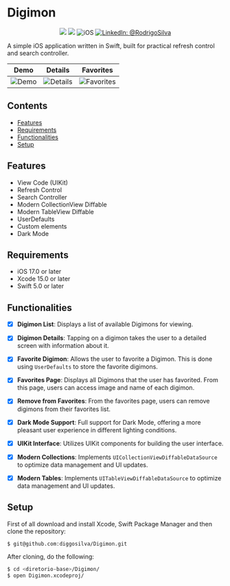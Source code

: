 # Digimon

<p align="center">
    <img src="https://img.shields.io/badge/Swift-5.9.1-orange.svg" />
    <img src="https://img.shields.io/badge/Xcode-15.2.X-orange.svg" />
    <img src="https://img.shields.io/badge/platforms-iOS-brightgreen.svg?style=flat" alt="iOS" />
    <a href="https://www.linkedin.com/in/rodrigo-silva-6a53ba300/" target="_blank">
        <img src="https://img.shields.io/badge/LinkedIn-@RodrigoSilva-blue.svg?style=flat" alt="LinkedIn: @RodrigoSilva" />
    </a>
</p>

A simple iOS application written in Swift, built for practical refresh control and search controller.


| Demo | Details | Favorites |
| --- | --- | --- |
| ![Demo](https://github.com/user-attachments/assets/4c344a17-0752-464c-a1bd-0b98b462bbef) | ![Details](https://github.com/user-attachments/assets/7776f7df-cdd9-420f-9ad6-2807fb41145f) | ![Favorites](https://github.com/user-attachments/assets/8c41bbd4-1b0c-4e98-adf2-7ba9fcf3a792) |


## Contents

- [Features](#features)
- [Requirements](#requirements)
- [Functionalities](#functionalities)
- [Setup](#setup)

## Features

- View Code (UIKit)
- Refresh Control
- Search Controller
- Modern CollectionView Diffable
- Modern TableView Diffable
- UserDefaults
- Custom elements
- Dark Mode

## Requirements

- iOS 17.0 or later
- Xcode 15.0 or later
- Swift 5.0 or later

## Functionalities

- [x] **Digimon List**: Displays a list of available Digimons for viewing.
- [x] **Digimon Details**: Tapping on a digimon takes the user to a detailed screen with information about it.
- [x] **Favorite Digimon**: Allows the user to favorite a Digimon. This is done using `UserDefaults` to store the favorite digimons.
- [x] **Favorites Page**: Displays all Digimons that the user has favorited. From this page, users can access image and name of each digimon.
- [x] **Remove from Favorites**: From the favorites page, users can remove digimons from their favorites list.
- [x] **Dark Mode Support**: Full support for Dark Mode, offering a more pleasant user experience in different lighting conditions.
- [x] **UIKit Interface**: Utilizes UIKit components for building the user interface.
- [x] **Modern Collections**: Implements `UICollectionViewDiffableDataSource` to optimize data management and UI updates.
- [x] **Modern Tables**: Implements `UITableViewDiffableDataSource` to optimize data management and UI updates.


## Setup

First of all download and install Xcode, Swift Package Manager and then clone the repository:

```sh
$ git@github.com:diggosilva/Digimon.git
```

After cloning, do the following:

```sh
$ cd <diretorio-base>/Digimon/
$ open Digimon.xcodeproj/
```
